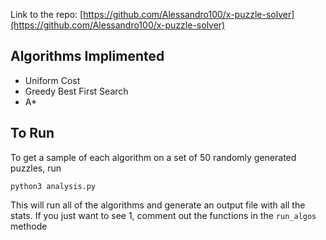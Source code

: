Link to the repo: [https://github.com/Alessandro100/x-puzzle-solver](https://github.com/Alessandro100/x-puzzle-solver)

## Algorithms Implimented
- Uniform Cost
- Greedy Best First Search
- A*

## To Run
To get a sample of each algorithm on a set of 50 randomly generated puzzles, run 

```
python3 analysis.py
```

This will run all of the algorithms and generate an output file with all the stats. If you just want to see 1, comment out the functions in the ```run_algos``` methode